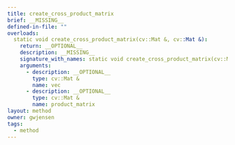 ```yaml
---
title: create_cross_product_matrix
brief: __MISSING__
defined-in-file: ""
overloads:
  static void create_cross_product_matrix(cv::Mat &, cv::Mat &):
    return: __OPTIONAL__
    description: __MISSING__
    signature_with_names: static void create_cross_product_matrix(cv::Mat & vec, cv::Mat & product_matrix)
    arguments:
      - description: __OPTIONAL__
        type: cv::Mat &
        name: vec
      - description: __OPTIONAL__
        type: cv::Mat &
        name: product_matrix
layout: method
owner: gwjensen
tags:
  - method
---
```

